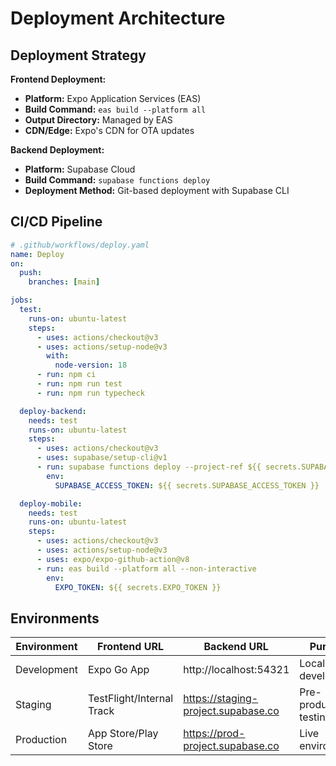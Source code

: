 # Deployment Architecture

## Deployment Strategy

**Frontend Deployment:**
- **Platform:** Expo Application Services (EAS)
- **Build Command:** `eas build --platform all`
- **Output Directory:** Managed by EAS
- **CDN/Edge:** Expo's CDN for OTA updates

**Backend Deployment:**
- **Platform:** Supabase Cloud
- **Build Command:** `supabase functions deploy`
- **Deployment Method:** Git-based deployment with Supabase CLI

## CI/CD Pipeline

```yaml
# .github/workflows/deploy.yaml
name: Deploy
on:
  push:
    branches: [main]

jobs:
  test:
    runs-on: ubuntu-latest
    steps:
      - uses: actions/checkout@v3
      - uses: actions/setup-node@v3
        with:
          node-version: 18
      - run: npm ci
      - run: npm run test
      - run: npm run typecheck

  deploy-backend:
    needs: test
    runs-on: ubuntu-latest
    steps:
      - uses: actions/checkout@v3
      - uses: supabase/setup-cli@v1
      - run: supabase functions deploy --project-ref ${{ secrets.SUPABASE_PROJECT_REF }}
        env:
          SUPABASE_ACCESS_TOKEN: ${{ secrets.SUPABASE_ACCESS_TOKEN }}

  deploy-mobile:
    needs: test
    runs-on: ubuntu-latest
    steps:
      - uses: actions/checkout@v3
      - uses: actions/setup-node@v3
      - uses: expo/expo-github-action@v8
      - run: eas build --platform all --non-interactive
        env:
          EXPO_TOKEN: ${{ secrets.EXPO_TOKEN }}
```

## Environments

| Environment | Frontend URL | Backend URL | Purpose |
|------------|--------------|-------------|---------|
| Development | Expo Go App | http://localhost:54321 | Local development |
| Staging | TestFlight/Internal Track | https://staging-project.supabase.co | Pre-production testing |
| Production | App Store/Play Store | https://prod-project.supabase.co | Live environment |
